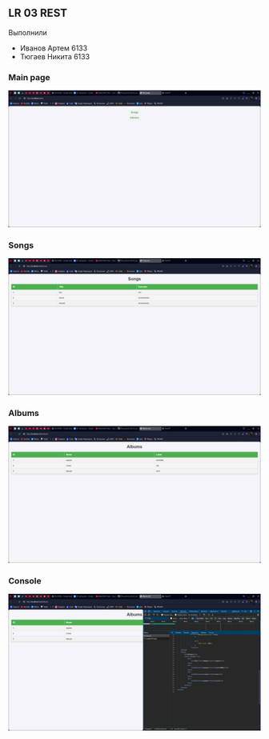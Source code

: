 ## LR 03 REST

Выполнили
 - Иванов Артем 6133
 - Тюгаев Никита 6133

### Main page
![image](webpages_screenshots/webpage1.png)

### Songs
![image](webpages_screenshots/webpage2.png)

### Albums
![image](webpages_screenshots/webpage3.png)

### Console
![image](webpages_screenshots/webpage4.png)